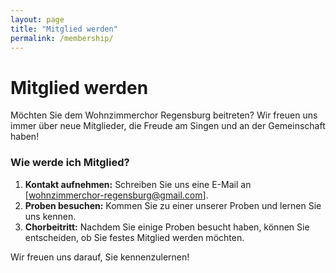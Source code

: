 ```yaml
---
layout: page
title: "Mitglied werden"
permalink: /membership/
---
```


# Mitglied werden

Möchten Sie dem Wohnzimmerchor Regensburg beitreten? Wir freuen uns immer über neue Mitglieder, die Freude am Singen und an der Gemeinschaft haben!

### Wie werde ich Mitglied?

1. **Kontakt aufnehmen:** Schreiben Sie uns eine E-Mail an [wohnzimmerchor-regensburg@gmail.com].
2. **Proben besuchen:** Kommen Sie zu einer unserer Proben und lernen Sie uns kennen.
3. **Chorbeitritt:** Nachdem Sie einige Proben besucht haben, können Sie entscheiden, ob Sie festes Mitglied werden möchten.

Wir freuen uns darauf, Sie kennenzulernen!

